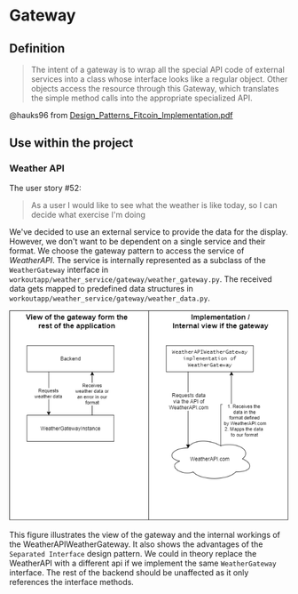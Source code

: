 # Gateway 

## Definition
> The intent of a gateway is to wrap all the special API code of external services into a class whose interface looks like a regular object. Other objects access the resource through this Gateway, which translates the simple method calls into the appropriate specialized API.

@hauks96 from [Design_Patterns_Fitcoin_Implementation.pdf](Design_Patterns_Fitcoin_Implementation.pdf)

## Use within the project

### Weather API
The user story #52:

> As a user I would like to see what the weather is like today, so I can decide what exercise I'm doing

We've decided to use an external service to provide the data for the display. However, we don't want to be dependent on a single service and their format. We choose the gateway pattern to access the service of _WeatherAPI_. The service is internally represented as a subclass of the `WeatherGateway` interface in `workoutapp/weather_service/gateway/weather_gateway.py`. The received data gets mapped to predefined data structures in `workoutapp/weather_service/gateway/weather_data.py`.

![WeatherAPI](res/weather_gateway.png)

This figure illustrates the view of the gateway and the internal workings of the WeatherAPIWeatherGateway. It also shows the advantages of the `Separated Interface` design pattern. We could in theory replace the WeatherAPI with a different api if we implement the same `WeatherGateway` interface. The rest of the backend should be unaffected as it only references the interface methods.


